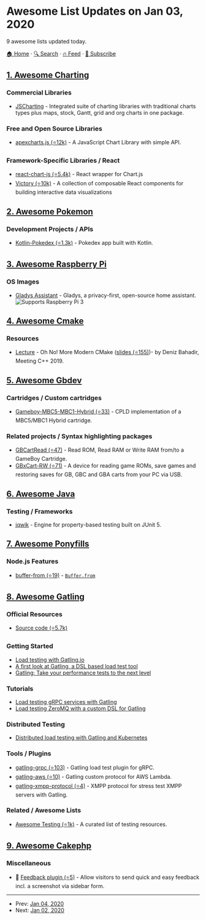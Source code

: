 # Awesome List Updates on Jan 03, 2020

9 awesome lists updated today.

[🏠 Home](/README.md) · [🔍 Search](https://www.trackawesomelist.com/search/) · [🔥 Feed](https://www.trackawesomelist.com/rss.xml) · [📮 Subscribe](https://trackawesomelist.us17.list-manage.com/subscribe?u=d2f0117aa829c83a63ec63c2f&id=36a103854c)



## [1. Awesome Charting](/content/zingchart/awesome-charting/README.md)

### Commercial Libraries

*   [JSCharting](https://JSCharting.com/) - Integrated suite of charting libraries with traditional charts types plus maps, stock, Gantt, grid and org charts in one package.

### Free and Open Source Libraries

*   [apexcharts.js (⭐12k)](https://github.com/apexcharts/apexcharts.js) - A JavaScript Chart Library with simple API.

### Framework-Specific Libraries / React

*   [react-chart-js (⭐5.4k)](https://github.com/jerairrest/react-chartjs-2) - React wrapper for Chart.js
*   [Victory (⭐10k)](https://github.com/FormidableLabs/victory) - A collection of composable React components for building interactive data visualizations

## [2. Awesome Pokemon](/content/tobiasbueschel/awesome-pokemon/README.md)

### Development Projects / APIs

*   [Kotlin-Pokedex (⭐1.3k)](https://github.com/mrcsxsiq/Kotlin-Pokedex) - Pokedex app built with Kotlin.

## [3. Awesome Raspberry Pi](/content/thibmaek/awesome-raspberry-pi/README.md)

### OS Images

*   [Gladys Assistant](https://gladysassistant.com) - Gladys, a privacy-first, open-source home assistant. ![Supports Raspberry Pi 3](https://github.com/thibmaek/awesome-raspberry-pi/raw/master/media/badges/rpi-3.png)

## [4. Awesome Cmake](/content/onqtam/awesome-cmake/README.md)

### Resources

*   [Lecture](https://www.youtube.com/watch?v=y9kSr5enrSk) - Oh No! More Modern CMake ([slides (⭐155)](https://github.com/Bagira80/More-Modern-CMake/raw/master/OhNoMoreModernCMake.pdf))- by Deniz Bahadir, Meeting C++ 2019.

## [5. Awesome Gbdev](/content/gbdev/awesome-gbdev/README.md)

### Cartridges / Custom cartridges

*   [Gameboy-MBC5-MBC1-Hybrid (⭐33)](https://github.com/insidegadgets/Gameboy-MBC5-MBC1-Hybrid) - CPLD implementation of a MBC5/MBC1 Hybrid cartridge.

### Related projects / Syntax highlighting packages

*   [GBCartRead (⭐47)](https://github.com/insidegadgets/GBCartRead) - Read ROM, Read RAM or Write RAM from/to a GameBoy Cartridge.
*   [GBxCart-RW (⭐71)](https://github.com/insidegadgets/GBxCart-RW) - A device for reading game ROMs, save games and restoring saves for GB, GBC and GBA carts from your PC via USB.

## [6. Awesome Java](/content/akullpp/awesome-java/README.md)

### Testing / Frameworks

*   [jqwik](https://jqwik.net) - Engine for property-based testing built on JUnit 5.

## [7. Awesome Ponyfills](/content/Richienb/awesome-ponyfills/README.md)

### Node.js Features

*   [buffer-from (⭐19)](https://github.com/LinusU/buffer-from) - [`Buffer.from`](https://nodejs.org/api/buffer.html#buffer_class_method_buffer_from_array)

## [8. Awesome Gatling](/content/aliesbelik/awesome-gatling/README.md)

### Official Resources

*   [Source code (⭐5.7k)](https://github.com/gatling/gatling)

### Getting Started

*   [Load testing with Gatling.io](https://blog.pragmatists.com/load-testing-with-gatling-io-2a128fccfb3e)
*   [A first look at Gatling, a DSL based load test tool](https://callistaenterprise.se/blogg/teknik/2014/04/16/a-first-look-at-gatling-a-dsl-based-load-test-tool/)
*   [Gatling: Take your performance tests to the next level](https://www.thoughtworks.com/insights/blog/gatling-take-your-performance-tests-next-level)

### Tutorials

*   [Load testing gRPC services with Gatling](https://medium.com/@georgeleung_7777/load-testing-grpc-services-with-gatling-990025c77055)
*   [Load testing ZeroMQ with a custom DSL for Gatling](http://mintbeans.com/load-testing-zeromq-with-gatling/)

### Distributed Testing

*   [Distributed load testing with Gatling and Kubernetes](https://medium.com/de-bijenkorf-techblog/https-medium-com-annashepeleva-distributed-load-testing-with-gatling-and-kubernetes-93ebce26edbe)

### Tools / Plugins

*   [gatling-grpc (⭐103)](https://github.com/phiSgr/gatling-grpc) - Gatling load test plugin for gRPC.
*   [gatling-aws (⭐10)](https://github.com/callistaenterprise/gatling-aws) - Gatling custom protocol for AWS Lambda.
*   [gatling-xmpp-protocol (⭐4)](https://github.com/TLmaK0/gatling-xmpp-protocol) - XMPP protocol for stress test XMPP servers with Gatling.

### Related / Awesome Lists

*   [Awesome Testing (⭐1k)](https://github.com/TheJambo/awesome-testing) - A curated list of testing resources.

## [9. Awesome Cakephp](/content/FriendsOfCake/awesome-cakephp/README.md)

### Miscellaneous

*   :strawberry: [Feedback plugin (⭐5)](https://github.com/dereuromark/cakephp-feedback) - Allow visitors to send quick and easy feedback incl. a screenshot via sidebar form.

---

- Prev: [Jan 04, 2020](/content/2020/01/04/README.md)
- Next: [Jan 02, 2020](/content/2020/01/02/README.md)